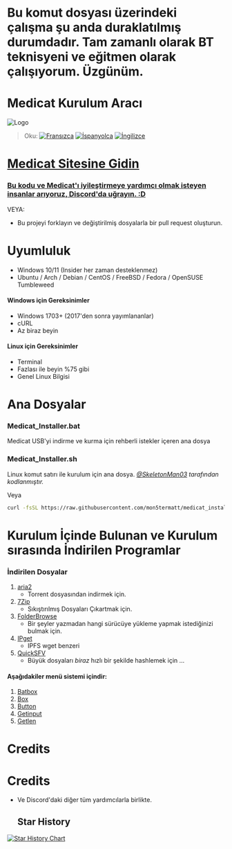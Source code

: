 # Bu komut dosyası üzerindeki çalışma şu anda duraklatılmış durumdadır. Tam zamanlı olarak BT teknisyeni ve eğitmen olarak çalışıyorum. Üzgünüm.

# Medicat Kurulum Aracı

![Logo](icon.png)

> Oku: [![Fransızca](https://img.shields.io/badge/Frans%C4%B1zca-blue)](README.FR.md) [![İspanyolca](https://img.shields.io/badge/%C4%B0spanyolca-blue)](README.ES.md) [![İngilizce](https://img.shields.io/badge/%C4%B0ngilizce-blue)](README.md)

# [Medicat Sitesine Gidin](https://medicatusb.com/)

### [Bu kodu ve Medicat'ı iyileştirmeye yardımcı olmak isteyen insanlar arıyoruz, Discord'da uğrayın. :D](https://url.medicatusb.com/discord)

VEYA:

* Bu projeyi forklayın ve değiştirilmiş dosyalarla bir pull request oluşturun.


# Uyumluluk
* Windows 10/11 (Insider her zaman desteklenmez)
* Ubuntu / Arch / Debian / CentOS / FreeBSD / Fedora / OpenSUSE Tumbleweed

#### Windows için Gereksinimler
* Windows 1703+ (2017'den sonra yayımlananlar)
* cURL
* Az biraz beyin

#### Linux için Gereksinimler
* Terminal
* Fazlası ile beyin %75 gibi
* Genel Linux Bilgisi

# Ana Dosyalar
### Medicat_Installer.bat
Medicat USB'yi indirme ve kurma için rehberli istekler içeren ana dosya

### Medicat_Installer.sh
Linux komut satırı ile kurulum için ana dosya.
*[@SkeletonMan03](https://github.com/SkeletonMan03) tarafından kodlanmıştır.*

Veya 

```bash
curl -fsSL https://raw.githubusercontent.com/mon5termatt/medicat_installer/refs/heads/main/Medicat_Installer.sh | bash
```

# Kurulum İçinde Bulunan ve Kurulum sırasında İndirilen Programlar

  ### İndirilen Dosyalar
  
  1. [aria2](https://github.com/aria2/aria2)
      * Torrent dosyasından indirmek için.
  2. [7Zip](https://www.7-zip.org/)
      * Sıkıştırılmış Dosyaları Çıkartmak için.
  3. [FolderBrowse](https://github.com/TheBATeam/FolderBrowse-by-Fatih-Kodak)
      * Bir şeyler yazmadan hangi sürücüye yükleme yapmak istediğinizi bulmak için.
  4. [IPget](https://github.com/ipfs/ipget)
      * IPFS wget benzeri
  5. [QuickSFV](http://www.quicksfv.org/)
      * Büyük dosyaları *biraz* hızlı bir şekilde hashlemek için ...
      
      
 #### Aşağıdakiler menü sistemi içindir:
  1. [Batbox](https://github.com/TheBATeam/BATBOX-An-Awesome-Batch-Plugin)
  2. [Box](https://github.com/TheBATeam/Box-Function-2.0)
  3. [Button](https://github.com/TheBATeam/Button-Function-2.0-by-Kvc)
  4. [Getinput](https://github.com/TheBATeam/GetInput-By-Aacini)
  5. [Getlen](https://github.com/TheBATeam/Getlen-Function-2.0-by-Kvc)

# Credits

# Credits
<!-- readme: contributors -start -->
<!-- readme: contributors -end -->
* Ve Discord'daki diğer tüm yardımcılarla birlikte.

  ## Star History

<a href="https://star-history.com/#mon5termatt/medicat_installer&Date">
 <picture>
   <source media="(prefers-color-scheme: dark)" srcset="https://api.star-history.com/svg?repos=mon5termatt/medicat_installer&type=Date&theme=dark" />
   <source media="(prefers-color-scheme: light)" srcset="https://api.star-history.com/svg?repos=mon5termatt/medicat_installer&type=Date" />
   <img alt="Star History Chart" src="https://api.star-history.com/svg?repos=mon5termatt/medicat_installer&type=Date" />
 </picture>
</a>


